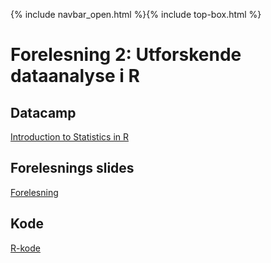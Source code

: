 {% include navbar_open.html %}{% include top-box.html %}
# Forelesning 2: Utforskende dataanalyse i R

## Datacamp
[Introduction to Statistics in R](https://app.datacamp.com/learn/courses/introduction-to-statistics-in-r)

## Forelesnings slides
[Forelesning](https://github.com/uit-sok-2009-h22/uit-sok-2009-h22.github.io/blob/main/filer/Sok%202009%20Forelesning%202.pptx)

## Kode 
[R-kode](https://github.com/uit-sok-2009-h22/uit-sok-2009-h22.github.io/blob/main/filer/Forelesning%202.R)

